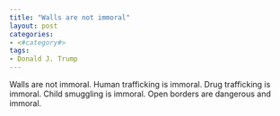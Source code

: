 ```yaml
---
title: "Walls are not immoral"
layout: post
categories:
- <#category#>
tags:
- Donald J. Trump
---
```


Walls are not immoral. Human trafficking is immoral. Drug trafficking is immoral. Child smuggling is immoral. Open borders are dangerous and immoral.

